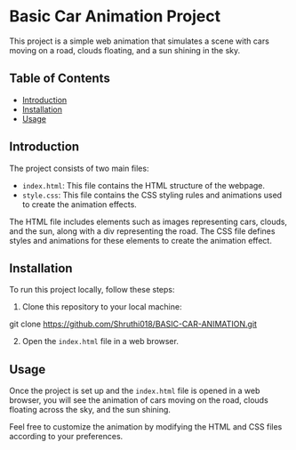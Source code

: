 # Basic Car Animation Project

This project is a simple web animation that simulates a scene with cars moving on a road, clouds floating, and a sun shining in the sky.

## Table of Contents
- [Introduction](#introduction)
- [Installation](#installation)
- [Usage](#usage)

## Introduction

The project consists of two main files:
- `index.html`: This file contains the HTML structure of the webpage.
- `style.css`: This file contains the CSS styling rules and animations used to create the animation effects.

The HTML file includes elements such as images representing cars, clouds, and the sun, along with a div representing the road. The CSS file defines styles and animations for these elements to create the animation effect.

## Installation

To run this project locally, follow these steps:

1. Clone this repository to your local machine:

git clone
https://github.com/Shruthi018/BASIC-CAR-ANIMATION.git

2. Open the `index.html` file in a web browser.

## Usage

Once the project is set up and the `index.html` file is opened in a web browser, you will see the animation of cars moving on the road, clouds floating across the sky, and the sun shining.

Feel free to customize the animation by modifying the HTML and CSS files according to your preferences.


